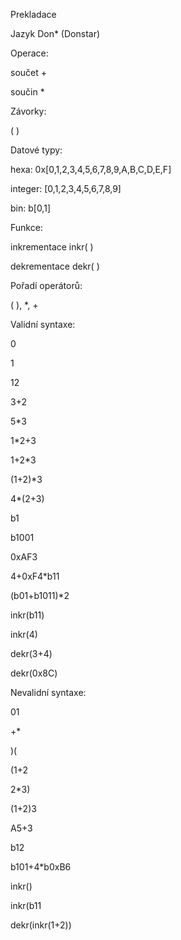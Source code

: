 Prekladace

Jazyk Don* (Donstar)


Operace:

součet +

součin *


Závorky:

(  )


Datové typy:

hexa: 0x[0,1,2,3,4,5,6,7,8,9,A,B,C,D,E,F]

integer: [0,1,2,3,4,5,6,7,8,9]

bin: b[0,1]


Funkce:

inkrementace inkr(  )

dekrementace dekr(  )


Pořadí operátorů:

(  ), *, +


Validní syntaxe:

0

1

12

3+2

5*3

1*2+3

1+2*3

(1+2)*3

4*(2+3)

b1

b1001

0xAF3

4+0xF4*b11

(b01+b1011)*2

inkr(b11)

inkr(4)

dekr(3+4)

dekr(0x8C)



Nevalidní syntaxe:

01

+*

)(

(1+2

2*3)

(1+2)3

A5+3

b12

b101+4*b0xB6

inkr()

inkr(b11

dekr(inkr(1+2))
